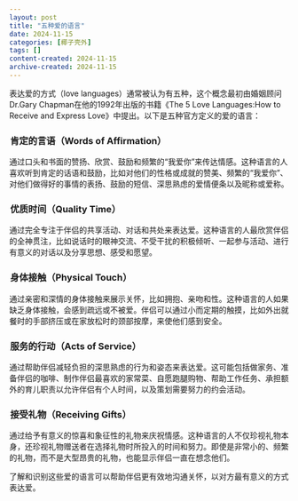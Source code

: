```yaml
---
layout: post
title: "五种爱的语言"
date: 2024-11-15
categories: [椰子壳外]
tags: []
content-created: 2024-11-15
archive-created: 2024-11-15
---
```


表达爱的方式（love languages）通常被认为有五种，这个概念最初由婚姻顾问Dr.Gary Chapman在他的1992年出版的书籍《The 5 Love Languages:How to Receive and Express Love》中提出。以下是五种官方定义的爱的语言：


<div class="metro sh13-light" style="padding: 0 0 0 0.1em; margin: 0.5em 0 0.5em 0">
<h3>肯定的言语（Words of Affirmation）</h3>
</div>

通过口头和书面的赞扬、欣赏、鼓励和频繁的“我爱你”来传达情感。这种语言的人喜欢听到肯定的话语和鼓励，比如对他们的性格或成就的赞美、频繁的“我爱你”、对他们做得好的事情的表扬、鼓励的短信、深思熟虑的爱情便条以及昵称或爱称。

<div class="metro sh18-light" style="padding: 0 0 0 0.1em; margin: 0.5em 0 0.5em 0">
<h3>优质时间（Quality Time）</h3>
</div>

通过完全专注于伴侣的共享活动、对话和共处来表达爱。这种语言的人最欣赏伴侣的全神贯注，比如说话时的眼神交流、不受干扰的积极倾听、一起参与活动、进行有意义的对话以及分享思想、感受和愿望。

<div class="metro sh6-light" style="padding: 0 0 0 0.1em; margin: 0.5em 0 0.5em 0">
<h3>身体接触（Physical Touch）</h3>
</div>

通过亲密和深情的身体接触来展示关怀，比如拥抱、亲吻和性。这种语言的人如果缺乏身体接触，会感到疏远或不被爱。伴侣可以通过小而定期的触摸，比如外出就餐时的手部挤压或在家放松时的颈部按摩，来使他们感到安全。

<div class="metro sh8-light" style="padding: 0 0 0 0.1em; margin: 0.5em 0 0.5em 0">
<h3>服务的行动（Acts of Service）</h3>
</div>

通过帮助伴侣减轻负担的深思熟虑的行为和姿态来表达爱。这可能包括做家务、准备伴侣的咖啡、制作伴侣最喜欢的家常菜、自愿跑腿购物、帮助工作任务、承担额外的育儿职责以允许伴侣有个人时间，以及策划需要努力的约会活动。

<div class="metro sh10-light" style="padding: 0 0 0 0.1em; margin: 0.5em 0 0.5em 0">
<h3>接受礼物（Receiving Gifts）</h3>
</div>

通过给予有意义的惊喜和象征性的礼物来庆祝情感。这种语言的人不仅珍视礼物本身，还珍视礼物赠送者在选择礼物时所投入的时间和努力。即使是非常小的、频繁的礼物，而不是大型昂贵的礼物，也能显示伴侣一直在想念他们。

了解和识别这些爱的语言可以帮助伴侣更有效地沟通关怀，以对方最有意义的方式表达爱。
